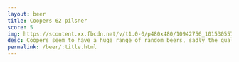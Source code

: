 ```yaml
---
layout: beer
title: Coopers 62 pilsner
score: 5
img: https://scontent.xx.fbcdn.net/v/t1.0-0/p480x480/10942756_10153055770968745_4182424304505127141_n.jpg?oh=5fd09b564074adb9ead3e02021b39687&oe=5918050B
desc: Coopers seem to have a huge range of random beers, sadly the quality varies quite a bit
permalink: /beer/:title.html
---
```

